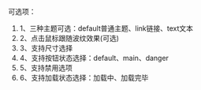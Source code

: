 可选项：
1. 1、三种主题可选：default普通主题、link链接、text文本
2. 2、点击鼠标跟随波纹效果(可选)
3. 3、支持尺寸选择
4. 4、支持按钮状态选择：default、main、danger
5. 5、支持禁用选项
6. 6、支持加载状态选择：加载中、加载完毕
    